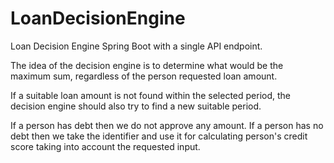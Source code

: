 # LoanDecisionEngine
Loan Decision Engine Spring Boot with a single API endpoint.

The idea of the decision engine is to determine what would be the maximum sum, 
regardless of the person requested loan amount.

If a suitable loan amount is not found within the selected period, 
the decision engine should also try to find a new suitable period.

If a person has debt then we do not approve any amount. 
If a person has no debt then we take the identifier and 
use it for calculating person's credit score taking into account the requested input.
